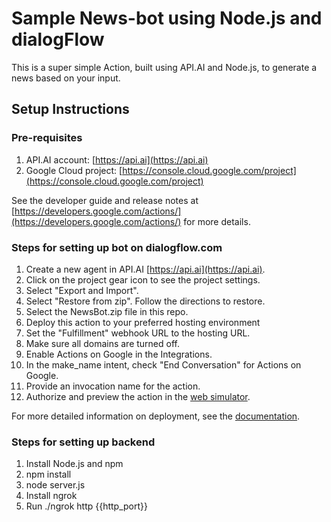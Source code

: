 # Sample News-bot using Node.js and dialogFlow

This is a super simple Action, built using API.AI and Node.js, to generate a
news based on your input.

## Setup Instructions

### Pre-requisites
 1. API.AI account: [https://api.ai](https://api.ai)
 2. Google Cloud project: [https://console.cloud.google.com/project](https://console.cloud.google.com/project)

See the developer guide and release notes at [https://developers.google.com/actions/](https://developers.google.com/actions/) for more details.

### Steps for setting up bot on dialogflow.com 
 1. Create a new agent in API.AI [https://api.ai](https://api.ai).
 1. Click on the project gear icon to see the project settings.
 1. Select "Export and Import".
 1. Select "Restore from zip". Follow the directions to restore.
 1. Select the NewsBot.zip file in this repo.
 1. Deploy this action to your preferred hosting environment
 1. Set the "Fulfillment" webhook URL to the hosting URL.
 1. Make sure all domains are turned off.
 1. Enable Actions on Google in the Integrations.
 1. In the make_name intent, check "End Conversation" for Actions on Google.
 1. Provide an invocation name for the action.
 1. Authorize and preview the action in the [web simulator](https://developers.google.com/actions/tools/web-simulator).

For more detailed information on deployment, see the [documentation](https://developers.google.com/actions/samples/).

### Steps for setting up backend 
 1. Install Node.js and npm
 1. npm install 
 1. node server.js
 1. Install ngrok
 1. Run ./ngrok http {{http_port}}
 


